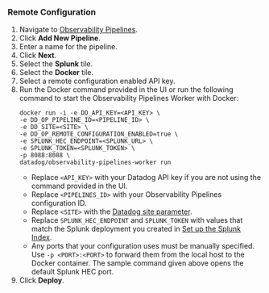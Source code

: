 ### Remote Configuration

1. Navigate to [Observability Pipelines][101].
1. Click **Add New Pipeline**.
1. Enter a name for the pipeline.
1. Click **Next**.
1. Select the **Splunk** tile.
1. Select the **Docker** tile.
1. Select a remote configuration enabled API key.
1. Run the Docker command provided in the UI or run the following command to start the Observability Pipelines Worker with Docker:
    ```
    docker run -i -e DD_API_KEY=<API_KEY> \
    -e DD_OP_PIPELINE_ID=<PIPELINE_ID> \
    -e DD_SITE=<SITE> \
    -e DD_OP_REMOTE_CONFIGURATION_ENABLED=true \
    -e SPLUNK_HEC_ENDPOINT=<SPLUNK_URL> \
    -e SPLUNK_TOKEN=<SPLUNK_TOKEN> \
    -p 8088:8088 \
    datadog/observability-pipelines-worker run
    ```
    - Replace `<API_KEY>` with your Datadog API key if you are not using the command provided in the UI.
    - Replace `<PIPELINES_ID>` with your Observability Pipelines configuration ID.
    - Replace `<SITE>` with the [Datadog site parameter][102]. 
    - Replace `SPLUNK_HEC_ENDPOINT` and `SPLUNK_TOKEN` with values that match the Splunk deployment you created in [Set up the Splunk Index](#set-up-the-splunk-index). 
    - Any ports that your configuration uses must be manually specified. Use `-p <PORT>:<PORT>` to forward them from the local host to the Docker container. The sample command given above opens the default Splunk HEC port.
1. Click **Deploy**.

[101]: https://app.datadoghq.com/observability-pipelines
[102]: /getting_started/site/#access-the-datadog-site